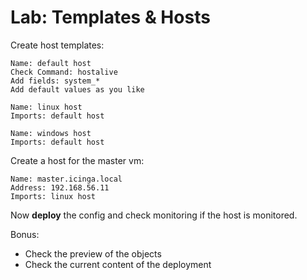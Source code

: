 Lab: Templates & Hosts
======================

Create host templates:

```
Name: default host
Check Command: hostalive
Add fields: system_*
Add default values as you like
```

```
Name: linux host
Imports: default host
```

```
Name: windows host
Imports: default host
```

Create a host for the master vm:

```
Name: master.icinga.local
Address: 192.168.56.11
Imports: linux host
```

Now **deploy** the config and check monitoring if the host is monitored.

Bonus:
* Check the preview of the objects
* Check the current content of the deployment
